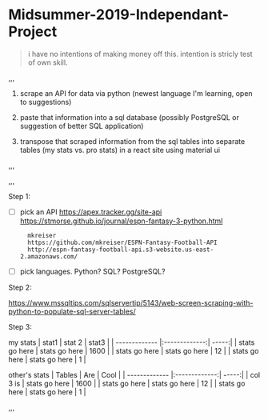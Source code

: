 # Midsummer-2019-Independant-Project
> i have no intentions of making money off this. intention is stricly test of own skill.

,,,
1. scrape an API for data via python (newest language I'm learning, open to suggestions) 

2. paste that information into a sql database (possibly PostgreSQL or suggestion of better SQL application) 

3. transpose that scraped information from the sql tables into separate tables (my stats vs. pro stats) in a react site using material ui


,,,

,,,


Step 1: 

- [ ] pick an API
        https://apex.tracker.gg/site-api
        https://stmorse.github.io/journal/espn-fantasy-3-python.html

        mkreiser
        https://github.com/mkreiser/ESPN-Fantasy-Football-API
        http://espn-fantasy-football-api.s3-website.us-east-2.amazonaws.com/


- [ ] pick languages. Python? SQL? PostgreSQL?



Step 2:

https://www.mssqltips.com/sqlservertip/5143/web-screen-scraping-with-python-to-populate-sql-server-tables/


Step 3:

my stats
| stat1    | stat 2          | stat3   |
| ------------- |:-------------:| -----:|
| stats go here     | stats go here  | 1600 |
| stats go here      | stats go here       |   12 |
| stats go here  | stats go here       |    1 |


other's stats
| Tables        | Are           | Cool  |
| ------------- |:-------------:| -----:|
| col 3 is      | stats go here  | 1600 |
| stats go here      | stats go here       |   12 |
| stats go here  | stats go here       |    1 |

,,,